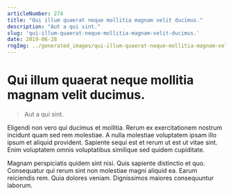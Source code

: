 ```yaml
---
articleNumber: 274
title: "Qui illum quaerat neque mollitia magnam velit ducimus."
description: "Aut a qui sint."
slug: 'qui-illum-quaerat-neque-mollitia-magnam-velit-ducimus.'
date: 2019-06-28
rngImg: ../generated_images/qui-illum-quaerat-neque-mollitia-magnam-velit-ducimus..jpg
---
```


# Qui illum quaerat neque mollitia magnam velit ducimus.

> Aut a qui sint.

Eligendi non vero qui ducimus et mollitia. Rerum ex exercitationem nostrum incidunt quam sed rem molestiae. A nulla molestiae voluptatem ipsam illo ipsum et aliquid provident. Sapiente sequi est et rerum ut est ut vitae sint. Enim voluptatem omnis voluptatibus similique sed quidem cupiditate.
 Magnam perspiciatis quidem sint nisi. Quis sapiente distinctio et quo. Consequatur qui rerum sint non molestiae magni aliquid ea. Earum reiciendis rem. Quia dolores veniam. Dignissimos maiores consequuntur laborum.
